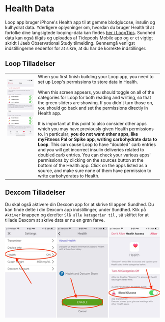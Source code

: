 # Health Data

Loop app bruger iPhone's Health app til at gemme blodglucose, insulin og kulhydrat data. Yderligere oplysninger om, hvordan du bruger Health til at fortolke dine langsigtede looping-data kan findes [her i LoopTips](https://kdisimone.github.io/looptips/data/health/). Sundhed data kan også tilgås og uploades af Tidepools Mobile app og er et vigtigt skridt i Jaeb Observational Study tilmelding. Gennemgå venligst indstillingerne nedenfor for at sikre, at du har de korrekte indstillinger.

## Loop Tilladelser

|                                                                                                                                                                                                                                                                                                                                                                                                                                                                                                                                                                |                                                                                                                                                                                                                                                                                                                                                                                                                                                                                                                                                                                                                                                                                                                                                                                                                                                                                                                                                                                                 |
| -------------------------------------------------------------------------------------------------------------------------------------------------------------------------------------------------------------------------------------------------------------------------------------------------------------------------------------------------------------------------------------------------------------------------------------------------------------------------------------------------------------------------------------------------------------- | ----------------------------------------------------------------------------------------------------------------------------------------------------------------------------------------------------------------------------------------------------------------------------------------------------------------------------------------------------------------------------------------------------------------------------------------------------------------------------------------------------------------------------------------------------------------------------------------------------------------------------------------------------------------------------------------------------------------------------------------------------------------------------------------------------------------------------------------------------------------------------------------------------------------------------------------------------------------------------------------------- |
| ![img/healthapp.jpg](img/healthapp.jpg) &nbsp; &nbsp; &nbsp; &nbsp; &nbsp; &nbsp; &nbsp; &nbsp; &nbsp; &nbsp; &nbsp;&nbsp; &nbsp; &nbsp; &nbsp; &nbsp; &nbsp; &nbsp; &nbsp; &nbsp; &nbsp; &nbsp;&nbsp; &nbsp; &nbsp; &nbsp; &nbsp; &nbsp; &nbsp; &nbsp; &nbsp; &nbsp; &nbsp; &nbsp; &nbsp; &nbsp; &nbsp; &nbsp; &nbsp; &nbsp; &nbsp; &nbsp; &nbsp; &nbsp; &nbsp; &nbsp; &nbsp; &nbsp; &nbsp; &nbsp; &nbsp; &nbsp; &nbsp; &nbsp; &nbsp; &nbsp; &nbsp;  &nbsp; &nbsp; &nbsp; &nbsp; &nbsp; &nbsp; &nbsp; &nbsp; &nbsp; &nbsp; &nbsp; &nbsp; &nbsp; &nbsp; &nbsp; | When you first finish building your Loop app, you need to set up Loop's permissions to store data in Health.</br></br>When this screen appears, you should toggle on all of the categories for Loop for both reading and writing, so that the green sliders are showing. If you didn't turn those on, you should go back and set the permissions directly in Health app. </br></br>It is important at this point to also consider other apps which you may have previously given Health permissions to. In particular, **you do not want other apps, like myFitness Pal or Spike app, writing carbohydrate data to Loop**. This can cause Loop to have "doubled" carb entries and you will get incorrect insulin deliveries related to doubled carb entries. You can check your various apps' permissions by clicking on the sources button at the bottom of the Health app. Click on the apps listed as a source, and make sure none of them have permission to write carbohydrates to Health. |

## Dexcom Tilladelser

Du skal også aktivere din Dexcom app for at skrive til appen Sundhed. Du kan finde dette i din Dexcom app indstillinger, under Sundhed.  Klik på `Aktiver` knappen og derefter `Slå alle kategorier til` , så skiftet for at tillade Dexcom at skrive data er nu en grøn farve.

![img/health_g5.jpg](img/health_g5.jpg)
